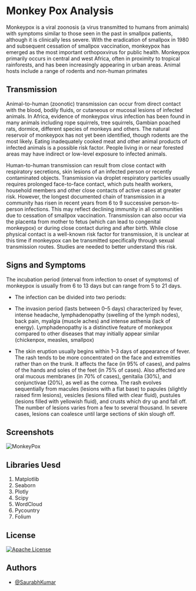 
# Monkey Pox Analysis

Monkeypox is a viral zoonosis (a virus transmitted to humans from animals) with symptoms similar to those seen in the past in smallpox patients, 
although it is clinically less severe. With the eradication of smallpox in 1980 and subsequent cessation of smallpox vaccination, monkeypox has 
emerged as the most important orthopoxvirus for public health. Monkeypox primarily occurs in central and west Africa, often in proximity to tropical rainforests, and has been increasingly appearing in urban areas. Animal hosts include a range of rodents and non-human primates

## Transmission

Animal-to-human (zoonotic) transmission can occur from direct contact with the blood, bodily fluids, or cutaneous or mucosal lesions of infected animals. In Africa, 
evidence of monkeypox virus infection has been found in many animals including rope squirrels, tree squirrels, Gambian poached rats, dormice, different species of monkeys and others. 
The natural reservoir of monkeypox has not yet been identified, though rodents are the most likely. Eating inadequately cooked meat and other animal products of infected animals is a possible risk factor. People living in or near forested areas may have indirect or low-level exposure to infected animals.

Human-to-human transmission can result from close contact with respiratory secretions, 
skin lesions of an infected person or recently contaminated objects. Transmission via droplet respiratory particles usually requires prolonged face-to-face contact, which puts health workers, household members and other close contacts of active cases at greater risk. However, the longest documented chain of transmission in a community has risen in recent years from 6 to 9 successive person-to-person infections. This may reflect declining immunity in all communities due to cessation of smallpox vaccination. Transmission can also occur via the placenta from mother to fetus (which can lead to congenital monkeypox) or during close contact during and after birth. While close physical contact is a well-known risk factor for transmission, it is unclear at this time if monkeypox can be transmitted specifically through sexual transmission routes. Studies are needed to better understand this risk.

 ## Signs and Symptoms
 The incubation period (interval from infection to onset of symptoms) of monkeypox is usually from 6 to 13 days but can range from 5 to 21 days.

- The infection can be divided into two periods:

-  The invasion period (lasts between 0–5 days) characterized by fever, intense headache, lymphadenopathy (swelling of the lymph nodes), back pain, myalgia (muscle aches) and intense asthenia (lack of energy). Lymphadenopathy is a distinctive feature of monkeypox compared to other diseases that may initially appear similar (chickenpox, measles, smallpox)
-  The skin eruption usually begins within 1–3 days of appearance of fever. The rash tends to be more concentrated on the face and extremities rather than on the trunk. It affects the face (in 95% of cases), and palms of the hands and soles of the feet (in 75% of cases). Also affected are oral mucous membranes (in 70% of cases), genitalia (30%), and conjunctivae (20%), as well as the cornea. The rash evolves sequentially from macules (lesions with a flat base) to papules (slightly raised firm lesions), vesicles (lesions filled with clear fluid), pustules (lesions filled with yellowish fluid), and crusts which dry up and fall off. The number of lesions varies from a few to several thousand. In severe cases, lesions can coalesce until large sections of skin slough off.
## Screenshots



![MonkeyPox](https://user-images.githubusercontent.com/54509629/174812332-15445b29-886c-4872-a5f2-0fa09b40ebf0.png)
## Libraries Uesd

1. Matplotlib
2. Seaborn
3. Plotly
4. Scipy
5. WordCloud
6. Pycountry
7. Folium

## License

[![Apache License](https://encrypted-tbn0.gstatic.com/images?q=tbn:ANd9GcQSV_BWyJlXXxrPPqCZ4qsIqPQmlc6QM62Zqw&usqp=CAU )](https://choosealicense.com/licenses/apache-2.0/)
## Authors

- [@SaurabhKumar](https://github.com/Saurabh2509)

